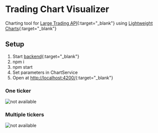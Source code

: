 # Trading Chart Visualizer
Charting tool for [Large Trading API](https://github.com/janv93/LargeTradingAPI){:target="_blank"} using [Lightweight Charts](https://github.com/tradingview/lightweight-charts){:target="_blank"}

## Setup
1. Start [backend](https://github.com/janv93/large-trading-api){:target="_blank"}
2. npm i
3. npm start
4. Set parameters in ChartService
5. Open at [http://localhost:4200/](http://localhost:4200/){:target="_blank"}

### One ticker
![not available](https://raw.githubusercontent.com/janv93/trading-chart-visualizer/main/github-content/chart.png)

### Multiple tickers
![not available](https://raw.githubusercontent.com/janv93/trading-chart-visualizer/main/github-content/multi-chart.png)
